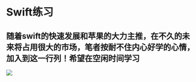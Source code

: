 # Swift练习
## 随着swift的快速发展和苹果的大力主推，在不久的未来将占用很大的市场，笔者按耐不住内心好学的心情，加入到这一行列！希望在空闲时间学习
![](http://ww4.sinaimg.cn/bmiddle/aa397b7fjw1dzplsgpdw5j.jpg)
